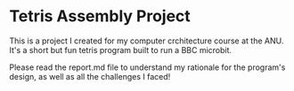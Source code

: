 # Tetris Assembly Project

This is a project I created for my computer crchitecture course at the ANU. It's a short but fun tetris program built to run a BBC microbit.

Please read the report.md file to understand my rationale for the program's design, as well as all the challenges I faced!
